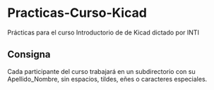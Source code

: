 # Practicas-Curso-Kicad
Prácticas para el curso Introductorio de de Kicad dictado por INTI
## Consigna
Cada participante del curso trabajará en un subdirectorio con su Apellido_Nombre, sin espacios, tildes, eñes o caracteres especiales. 
